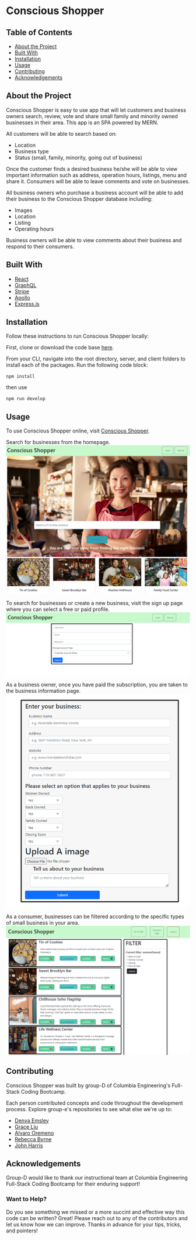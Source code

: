 # Conscious Shopper

## Table of Contents
* [About the Project](#about-the-project)
* [Built With](#built-with)
* [Installation](#installation)
* [Usage](#usage)
* [Contributing](#contributing)
* [Acknowledgements](#acknowledgements)

## About the Project
Conscious Shopper is easy to use app that will let customers and business owners search, review, vote and share small family and minority owned businesses in their area.  This app is an SPA powered by MERN.

All customers will be able to search based on:
* Location
* Business type
* Status (small, family, minority, going out of business) 
    
Once the customer finds a desired business he/she will be able to view important information such as address, operation hours, listings, menu and share it.  Consumers will be able to leave comments and vote on businesses.

All business owners who purchase a business account will be able to add their business to the Conscious Shopper database including:
* Images
* Location
* Listing
* Operating hours

Business owners will be able to view comments about their business and respond to their consumers.

## Built With
* [React](https://es.reactjs.org/docs/getting-started.html)
* [GraphQL](https://graphql.org/)
* [Stripe](https://stripe.com/?utm_campaign=paid_brand-US_Search_Brand_Stripe-1803852691&utm_medium=cpc&utm_source=google&ad_content=448938759963&utm_term=kwd-279203062&utm_matchtype=p&utm_adposition=&utm_device=c&gclid=CjwKCAjwlcaRBhBYEiwAK341jeCBBQdH9R-Ykv7J5DxoXYTUg2FzLD1tUyafJISfNo-hYW0XNDnjKRoC8H8QAvD_BwE)
* [Apollo](https://www.apollographql.com/docs/)
* [Express.js](https://expressjs.com/)

## Installation
Follow these instructions to run Conscious Shopper locally:

First, clone or download the code base [here](https://github.com/mavisyupyup1/project-3-group-d).

From your CLI, navigate into the root directory, server, and client folders to install each of the packages. Run the following code block:

```
npm install
```
then use 
```
npm run develop
```
## Usage
To use Conscious Shopper online, visit [Conscious Shopper](https://enigmatic-basin-52191.herokuapp.com/). 

Search for businesses from the homepage.
![image](client/public/images/homepage.png)

To search for businesses or create a new business, visit the sign up page where you can select a free or paid profile.
![image](client/public/images/signup.png)

As a business owner, once you have paid the subscription, you are taken to the business information page.
![image](client/public/images/createbusiness.png)

As a consumer, businesses can be filtered according to the specific types of small business in your area.
![image](client/public/images/searchbusiness.png)

## Contributing
Conscious Shopper was built by group-D of Columbia Engineering's Full-Stack Coding Bootcamp.

Each person contributed concepts and code throughout the development process. Explore group-e's repositories to see what else we're up to:

* [Denva Emsley](https://github.com/Demsley1)
* [Grace Liu](https://github.com/mavisyupyup1)
* [Alvaro Oremeno](https://github.com/alvaroormeno)
* [Rebecca Byrne](https://github.com/RPB543)
* [John Harris](https://github.com/jharris92)


## Acknowledgements 
Group-D would like to thank our instructional team at Columbia Engineering Full-Stack Coding Bootcamp for their enduring support!

### Want to Help?

Do you see something we missed or a more succint and effective way this code can be written? Great! Please reach out to any of the contributors and let us know how we can improve. Thanks in advance for your tips, tricks, and pointers!
